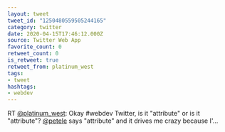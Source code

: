 ```yaml
---
layout: tweet
tweet_id: "1250480559505244165"
category: twitter
date: 2020-04-15T17:46:12.000Z
source: Twitter Web App
favorite_count: 0
retweet_count: 0
is_retweet: true
retweet_from: platinum_west
tags:
- tweet
hashtags:
- webdev
---
```


RT [@platinum_west](https://twitter.com/@platinum_west): Okay #webdev Twitter, is it "attribute" or is it "attribute"? [@petele](https://twitter.com/@petele) says "attribute" and it drives me crazy because I'…
